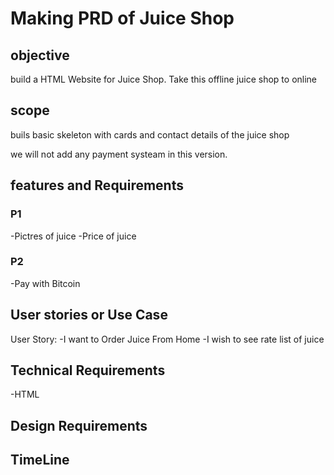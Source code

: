 # Making PRD of Juice Shop

## objective 

build a HTML Website for Juice Shop. Take this offline juice shop to online

## scope 

buils basic skeleton with cards and contact details of the juice shop

we will not add any payment systeam in this version.

## features and Requirements

### P1
-Pictres of juice
-Price of juice

### P2
-Pay with Bitcoin

## User stories or Use Case

User Story:
-I want to Order Juice From Home
-I wish to see rate list of juice

## Technical Requirements

-HTML

## Design Requirements

## TimeLine
